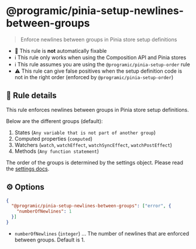 # @programic/pinia-setup-newlines-between-groups

> Enforce newlines between groups in Pinia store setup definitions

- :hammer: This rule is **not** automatically fixable
- :information_source: This rule only works when using the Composition API and Pinia stores
- :information_source: This rule assumes you are using the `@programic/pinia-setup-order` rule
- :warning: This rule can give false positives when the setup definition code is not in the right order (enforced by `@programic/pinia-setup-order`)

## :book: Rule details
This rule enforces newlines between groups in Pinia store setup definitions.

Below are the different groups (default):
1. States (`Any variable that is not part of another group`)
2. Computed properties (`computed`)
3. Watchers (`watch`, `watchEffect`, `watchSyncEffect`, `watchPostEffect`)
4. Methods (`Any function statement`)

The order of the groups is determined by the settings object. Please read the [settings docs](https://github.com/programic/eslint-plugin/blob/master/docs/settings.md).

## :gear: Options
```json
{
  "@programic/pinia-setup-newlines-between-groups": ["error", {
    "numberOfNewlines": 1
  }]
}
```

- `numberOfNewlines` (`integer`) ... The number of newlines that are enforced between groups. Default is 1.
